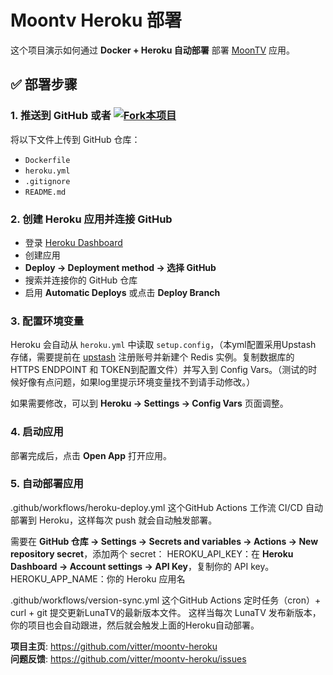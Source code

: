 # Moontv Heroku 部署

这个项目演示如何通过 **Docker + Heroku 自动部署** 部署 [MoonTV](https://github.com/moontechlab/lunatv) 应用。

## ✅ 部署步骤

### 1. 推送到 GitHub 或者  [![Fork本项目](https://img.shields.io/github/forks/vitter/moontv-heroku?label=Fork&style=social)](https://github.com/vitter/moontv-heroku/fork) 

将以下文件上传到 GitHub 仓库：
- `Dockerfile`
- `heroku.yml`
- `.gitignore`
- `README.md`

### 2. 创建 Heroku 应用并连接 GitHub
- 登录 [Heroku Dashboard](https://dashboard.heroku.com/)
- 创建应用
- **Deploy → Deployment method → 选择 GitHub**
- 搜索并连接你的 GitHub 仓库
- 启用 **Automatic Deploys** 或点击 **Deploy Branch**

### 3. 配置环境变量
Heroku 会自动从 `heroku.yml` 中读取 `setup.config`，（本yml配置采用Upstash 存储，需要提前在 [upstash](https://upstash.com/)  注册账号并新建个 Redis 实例。复制数据库的 HTTPS ENDPOINT 和 TOKEN到配置文件）并写入到 Config Vars。（测试的时候好像有点问题，如果log里提示环境变量找不到请手动修改。）

如果需要修改，可以到 **Heroku → Settings → Config Vars** 页面调整。

### 4. 启动应用
部署完成后，点击 **Open App** 打开应用。

### 5. 自动部署应用 
.github/workflows/heroku-deploy.yml 这个GitHub Actions 工作流 CI/CD 自动部署到 Heroku，这样每次 push 就会自动触发部署。

需要在 **GitHub 仓库 → Settings → Secrets and variables → Actions → New repository secret**，添加两个 secret：
HEROKU_API_KEY：在 **Heroku Dashboard → Account settings → API Key**，复制你的 API key。
HEROKU_APP_NAME：你的 Heroku 应用名

.github/workflows/version-sync.yml 这个GitHub Actions 定时任务（cron）+ curl + git 提交更新LunaTV的最新版本文件。
这样当每次 LunaTV 发布新版本，你的项目也会自动跟进，然后就会触发上面的Heroku自动部署。

**项目主页**: https://github.com/vitter/moontv-heroku  
**问题反馈**: https://github.com/vitter/moontv-heroku/issues